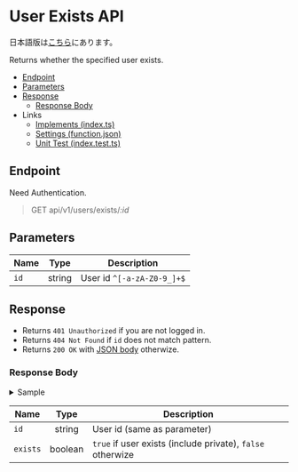 # User Exists API

日本語版は[こちら](./README-ja.md)にあります。

Returns whether the specified user exists.

- [Endpoint](#endpoint)
- [Parameters](#parameters)
- [Response](#response)
  - [Response Body](#response-body)
- Links
  - [Implements (index.ts)](index.ts)
  - [Settings (function.json)](function.json)
  - [Unit Test (index.test.ts)](index.test.ts)

## Endpoint

Need Authentication.

> GET api/v1/users/exists/*:id*

## Parameters

|Name|Type|Description|
|----|:--:|-----------|
|`id`|string|User id `^[-a-zA-Z0-9_]+$`|

## Response

- Returns `401 Unauthorized` if you are not logged in.
- Returns `404 Not Found` if `id` does not match pattern.
- Returns `200 OK` with [JSON body](#response-body) otherwize.

### Response Body

<details>
  <summary>Sample</summary>

```json
{
  "id": "afro0001",
  "exists": true
}
```

</details>

|Name|Type|Description|
|----|:--:|-----------|
|`id`|string|User id (same as parameter)|
|`exists`|boolean|`true` if user exists (include private), `false` otherwize|

